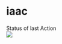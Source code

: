 # iaac
Status of last Action <br>
<img src="https://github.com/ildarbiano/iaac/actions/workflow/My_Github_Action_basic/badge.svg?branch=master"><br>
